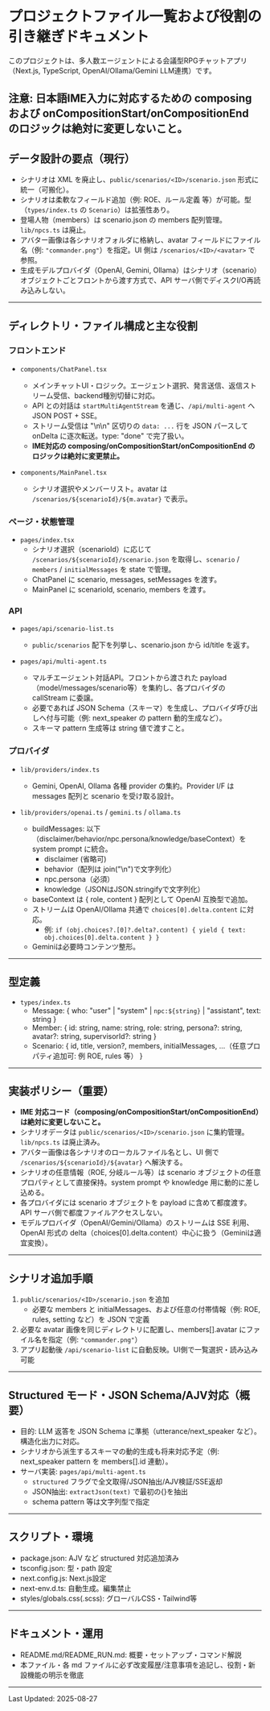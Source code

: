 # プロジェクトファイル一覧および役割の引き継ぎドキュメント

このプロジェクトは、多人数エージェントによる会議型RPGチャットアプリ（Next.js, TypeScript, OpenAI/Ollama/Gemini LLM連携）です。

**注意: 日本語IME入力に対応するための composing および onCompositionStart/onCompositionEnd のロジックは絶対に変更しないこと。**
---

## データ設計の要点（現行）

- シナリオは XML を廃止し、`public/scenarios/<ID>/scenario.json` 形式に統一（可搬化）。
- シナリオは柔軟なフィールド追加（例: ROE、ルール定義 等）が可能。型（`types/index.ts` の `Scenario`）は拡張性あり。
- 登場人物（members）は scenario.json の members 配列管理。`lib/npcs.ts` は廃止。
- アバター画像は各シナリオフォルダに格納し、avatar フィールドにファイル名（例: `"commander.png"`）を指定。UI 側は `/scenarios/<ID>/<avatar>` で参照。
- 生成モデルプロバイダ（OpenAI, Gemini, Ollama）はシナリオ（scenario）オブジェクトごとフロントから渡す方式で、API サーバ側でディスクI/O再読み込みしない。
---

## ディレクトリ・ファイル構成と主な役割

### フロントエンド

- `components/ChatPanel.tsx`
  - メインチャットUI・ロジック。エージェント選択、発言送信、返信ストリーム受信、backend種別切替に対応。
  - API との対話は `startMultiAgentStream` を通じ、`/api/multi-agent` へ JSON POST + SSE。
  - ストリーム受信は "\n\n" 区切りの `data: ...` 行を JSON パースして onDelta に逐次転送。type: "done" で完了扱い。
  - **IME対応の composing/onCompositionStart/onCompositionEnd のロジックは絶対に変更禁止。**

- `components/MainPanel.tsx`
  - シナリオ選択やメンバーリスト。avatar は `/scenarios/${scenarioId}/${m.avatar}` で表示。

### ページ・状態管理

- `pages/index.tsx`
  - シナリオ選択（scenarioId）に応じて `/scenarios/${scenarioId}/scenario.json` を取得し、`scenario` / `members` / `initialMessages` を state で管理。
  - ChatPanel に scenario, messages, setMessages を渡す。
  - MainPanel に scenarioId, scenario, members を渡す。

### API

- `pages/api/scenario-list.ts`
  - `public/scenarios` 配下を列挙し、scenario.json から id/title を返す。

- `pages/api/multi-agent.ts`
  - マルチエージェント対話API。フロントから渡された payload（model/messages/scenario等）を集約し、各プロバイダの callStream に委譲。
  - 必要であれば JSON Schema（スキーマ）を生成し、プロバイダ呼び出しへ付与可能（例: next_speaker の pattern 動的生成など）。
  - スキーマ pattern 生成等は string 値で渡すこと。

### プロバイダ

- `lib/providers/index.ts`
  - Gemini, OpenAI, Ollama 各種 provider の集約。Provider I/F は messages 配列と scenario を受け取る設計。

- `lib/providers/openai.ts` / `gemini.ts` / `ollama.ts`
  - buildMessages: 以下（disclaimer/behavior/npc.persona/knowledge/baseContext）を system prompt に統合。
      - disclaimer (省略可)
      - behavior（配列は join("\n")で文字列化）
      - npc.persona（必須）
      - knowledge（JSONはJSON.stringifyで文字列化）
  - baseContext は { role, content } 配列として OpenAI 互換型で追加。
  - ストリームは OpenAI/Ollama 共通で `choices[0].delta.content` に対応。
    - 例: `if (obj.choices?.[0]?.delta?.content) { yield { text: obj.choices[0].delta.content } }`
  - Geminiは必要時コンテンツ整形。
---

## 型定義

- `types/index.ts`
  - Message: { who: "user" | "system" | `npc:${string}` | "assistant", text: string }
  - Member: { id: string, name: string, role: string, persona?: string, avatar?: string, supervisorId?: string }
  - Scenario: { id, title, version?, members, initialMessages, ...（任意プロパティ追加可: 例 ROE, rules 等） }
---

## 実装ポリシー（重要）

- **IME 対応コード（composing/onCompositionStart/onCompositionEnd）は絶対に変更しないこと。**
- シナリオデータは `public/scenarios/<ID>/scenario.json` に集約管理。`lib/npcs.ts` は廃止済み。
- アバター画像は各シナリオのローカルファイル名とし、UI 側で `/scenarios/${scenarioId}/${avatar}` へ解決する。
- シナリオの任意情報（ROE, 分岐ルール等）は scenario オブジェクトの任意プロパティとして直接保持。system prompt や knowledge 用に動的に差し込める。
- 各プロバイダには scenario オブジェクトを payload に含めて都度渡す。API サーバ側で都度ファイルアクセスしない。
- モデルプロバイダ（OpenAI/Gemini/Ollama）のストリームは SSE 利用、OpenAI 形式の delta（choices[0].delta.content）中心に扱う（Geminiは適宜変換）。
---

## シナリオ追加手順

1. `public/scenarios/<ID>/scenario.json` を追加
   - 必要な members と initialMessages、および任意の付帯情報（例: ROE, rules, setting など）を JSON で定義
2. 必要な avatar 画像を同じディレクトリに配置し、members[].avatar にファイル名を指定（例: `"commander.png"`）
3. アプリ起動後 `/api/scenario-list` に自動反映。UI側で一覧選択・読み込み可能
---

## Structured モード・JSON Schema/AJV対応（概要）

- 目的: LLM 返答を JSON Schema に準拠（utterance/next_speaker など）。構造化出力に対応。
- シナリオから派生するスキーマの動的生成も将来対応予定（例: next_speaker pattern を members[].id 連動）。
- サーバ実装: `pages/api/multi-agent.ts`
  - `structured` フラグで全文取得/JSON抽出/AJV検証/SSE返却
  - JSON抽出: `extractJson(text)` で最初の{}を抽出
  - schema pattern 等は文字列型で指定

---

## スクリプト・環境

- package.json: AJV など structured 対応追加済み
- tsconfig.json: 型・path 設定
- next.config.js: Next.js設定
- next-env.d.ts: 自動生成。編集禁止
- styles/globals.css(.scss): グローバルCSS・Tailwind等

---

## ドキュメント・運用

- README.md/README_RUN.md: 概要・セットアップ・コマンド解説
- 本ファイル・各 md ファイルに必ず改変履歴/注意事項を追記し、役割・新設機能の明示を徹底

---

Last Updated: 2025-08-27

